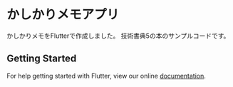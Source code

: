 # かしかりメモアプリ

かしかりメモをFlutterで作成しました。
技術書典5の本のサンプルコードです。

## Getting Started

For help getting started with Flutter, view our online
[documentation](https://flutter.io/).
